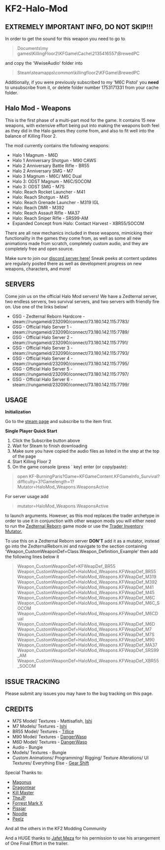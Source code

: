 # KF2-Halo-Mod

## EXTREMELY IMPORTANT INFO, DO NOT SKIP!!!

In order to get the sound for this weapon you need to go to
>Documents\my games\KillingFloor2\KFGame\Cache\2135416557\BrewedPC

and copy the 'WwiseAudio' folder into
>Steam\steamapps\common\killingfloor2\KFGame\BrewedPC

Additionally, if you were previously subscribed to my 'M6C Pistol' you **need** to unsubscribe from it, or delete folder number 1753171331 from your cache folder.

## Halo Mod - Weapons
This is the first phase of a multi-part mod for the game. It contains 15 new weapons, with extensive effort being put into making the weapons both feel as they did in the Halo games they come from, and also to fit well into the balance of Killing Floor 2.

The mod currently contains the following weapons:

- Halo 1 Magnum - M6D
- Halo 1 Anniversary Shotgun - M90 CAWS
- Halo 2 Anniversary Battle Rifle - BR55
- Halo 2 Anniversary SMG - M7
- Halo 3 Magnum - M6C/ M6C Dual
- Halo 3: ODST Magnum - M6C/SOCOM
- Halo 3: ODST SMG - M7S
- Halo: Reach Rocket Launcher - M41
- Halo: Reach Shotgun - M45
- Halo: Reach Grenade Launcher - M319 IGL
- Halo: Reach DMR - M392
- Halo: Reach Assault Rifle - MA37
- Halo: Reach Sniper Rifle - SRS99-AM
- Expanded Concept from Halo: Contact Harvest - XBR55/SOCOM

There are all new mechanics included in these weapons, mimicking their functionality in the games they come from, as well as some all new animations made from scratch, completely custom audio, and they are completely free and open source.

Make sure to join our [discord server here!](https://discord.gg/9AXPjaQ) Sneak peeks at content updates are regularly posted there as well as development progress on new weapons, characters, and more!


## SERVERS
Come join us on the official Halo Mod servers! We have a Zedternal server, two endless servers, two survival servers, and two servers with friendly fire on. Use one of the links below!

- GSG - Zedternal Reborn Hardcore - steam://rungameid/232090/connect/73.180.142.115:7783/
- GSG - Official Halo Server 1 - steam://rungameid/232090/connect/73.180.142.115:7789/
- GSG - Official Halo Server 2 - steam://rungameid/232090/connect/73.180.142.115:7791/
- GSG - Official Halo Server 3 - steam://rungameid/232090/connect/73.180.142.115:7793/
- GSG - Official Halo Server 4 - steam://rungameid/232090/connect/73.180.142.115:7795/
- GSG - Official Halo Server 5 - steam://rungameid/232090/connect/73.180.142.115:7797/
- GSG - Official Halo Server 6 - steam://rungameid/232090/connect/73.180.142.115:7799/


## USAGE

**Initialization**

Go to the [steam page](https://steamcommunity.com/sharedfiles/filedetails/?id=2135416557) and subscribe to the item first.

**Single Player Quick Start**
1. Click the Subscribe button above
2. Wait for Steam to finish downloading
3. Make sure you have copied the audio files as listed in the step at the top of the page
3. Start Killing Floor 2
4. On the game console (press ` key) enter (or copy/paste):
>open KF-BurningParis?Game=KFGameContent.KFGameInfo_Survival?difficulty=3?Gamelength=1?Mutator=HaloMod_Weapons.WeaponsActive

For server usage add

>mutator=HaloMod_Weapons.WeaponsActive

to launch arguments. However, as this mod replaces the trader archetype in order to use it in conjunction with other weapon mods you will either need to run the [Zedternal Reborn](https://steamcommunity.com/sharedfiles/filedetails/?id=2058869377) game mode or use the [Trader Inventory Mutator.](https://steamcommunity.com/sharedfiles/filedetails/?id=1131663339)

To use this on a Zedternal Reborn server **DON'T** add it as a mutator, instead go into the ZedternalReborn.ini and navigate to the section containing 'Weapon_CustomWeaponDef=Class.Weapon_Definition_Example'
then add the following lines below it

>Weapon_CustomWeaponDef=KFWeapDef_BR55
>Weapon_CustomWeaponDef=HaloMod_Weapons.KFWeapDef_BR55
>Weapon_CustomWeaponDef=HaloMod_Weapons.KFWeapDef_M319
>Weapon_CustomWeaponDef=HaloMod_Weapons.KFWeapDef_M392
>Weapon_CustomWeaponDef=HaloMod_Weapons.KFWeapDef_M41
>Weapon_CustomWeaponDef=HaloMod_Weapons.KFWeapDef_M45
>Weapon_CustomWeaponDef=HaloMod_Weapons.KFWeapDef_M6C
>Weapon_CustomWeaponDef=HaloMod_Weapons.KFWeapDef_M6C_SOCOM
>Weapon_CustomWeaponDef=HaloMod_Weapons.KFWeapDef_M6CDual
>Weapon_CustomWeaponDef=HaloMod_Weapons.KFWeapDef_M6D
>Weapon_CustomWeaponDef=HaloMod_Weapons.KFWeapDef_M7
>Weapon_CustomWeaponDef=HaloMod_Weapons.KFWeapDef_M7S
>Weapon_CustomWeaponDef=HaloMod_Weapons.KFWeapDef_M90
>Weapon_CustomWeaponDef=HaloMod_Weapons.KFWeapDef_MA37
>Weapon_CustomWeaponDef=HaloMod_Weapons.KFWeapDef_SRS99_AM
>Weapon_CustomWeaponDef=HaloMod_Weapons.KFWeapDef_XBR55_SOCOM


## ISSUE TRACKING
Please submit any issues you may have to the bug tracking on this page.


## CREDITS

- M7S Model/ Textures - Mattisafish, [Ishi](https://steamcommunity.com/id/mendicat)
- M7 Models/ Textures - [Ishi](https://steamcommunity.com/id/mendicat)
- BR55 Model/ Textures - [Tillice](https://steamcommunity.com/id/Tillice)
- M90 Model/ Textures - [DangerWasp](https://steamcommunity.com/id/dangerwasp)
- M6D Model/ Textures - [DangerWasp](https://steamcommunity.com/id/dangerwasp)
- Audio - Bungie
- Models/ Textures - Bungie
- Custom Animations/ Programming/ Rigging/ Texture Alterations/ UI Textures/ Everything Else - [Gear Shift](https://steamcommunity.com/id/g3arshift/)

Special Thanks to:

- [Magonus](https://steamcommunity.com/id/magonus)
- [Dragontear](https://steamcommunity.com/profiles/76561198057043296)
- [Kill Master](https://steamcommunity.com/id/KlLLMaster)
- [TheJP](https://steamcommunity.com/id/Altrentorae/)
- [Forrest Mark X](https://steamcommunity.com/id/ForrestMarkX)
- [Pissjar](https://steamcommunity.com/id/PissJar69)
- [Noodle](https://steamcommunity.com/id/jwshields)
- [Peelz](https://steamcommunity.com/id/LouisTakePILLz)

And all the others in the KF2 Modding Community

And a HUGE thanks to [Jafet Meza](https://www.youtube.com/channel/UCio5EkaSBFXlX4dRy-RzLXA) for his permission to use his arrangement of One Final Effort in the trailer.
